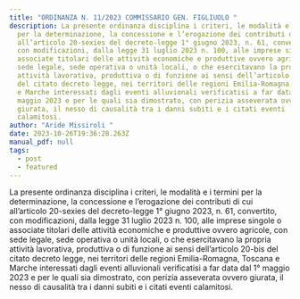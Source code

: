 ```yaml
---
title: "ORDINANZA N. 11/2023 COMMISSARIO GEN. FIGLIUOLO "
description: La presente ordinanza disciplina i criteri, le modalità e i termini
  per la determinazione, la concessione e l’erogazione dei contributi di cui
  all’articolo 20-sexies del decreto-legge 1° giugno 2023, n. 61, convertito,
  con modificazioni, dalla legge 31 luglio 2023 n. 100, alle imprese singole o
  associate titolari delle attività economiche e produttive ovvero agricole, con
  sede legale, sede operativa o unità locali, o che esercitavano la propria
  attività lavorativa, produttiva o di funzione ai sensi dell’articolo 20-bis
  del citato decreto legge, nei territori delle regioni Emilia-Romagna, Toscana
  e Marche interessati dagli eventi alluvionali verificatisi a far data dal 1°
  maggio 2023 e per le quali sia dimostrato, con perizia asseverata ovvero
  giurata, il nesso di causalità tra i danni subiti e i citati eventi
  calamitosi.
author: "Aride Missiroli "
date: 2023-10-26T19:36:28.263Z
manual_pdf: null
tags:
  - post
  - featured
---
```

La presente ordinanza disciplina i criteri, le modalità e i termini per la determinazione, la concessione e l’erogazione dei contributi di cui all’articolo 20-sexies del decreto-legge 1° giugno 2023, n. 61, convertito, con modificazioni, dalla legge 31 luglio 2023 n. 100, alle imprese singole o associate titolari delle attività economiche e produttive ovvero agricole, con sede legale, sede operativa o unità locali, o che esercitavano la propria attività lavorativa, produttiva o di funzione ai sensi dell’articolo 20-bis del citato decreto legge, nei territori delle regioni Emilia-Romagna, Toscana e Marche interessati dagli eventi alluvionali verificatisi a far data dal 1° maggio 2023 e per le quali sia dimostrato, con perizia asseverata ovvero giurata, il nesso di causalità tra i danni subiti e i citati eventi calamitosi.